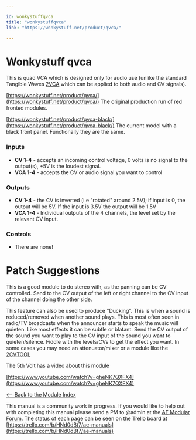 ```yaml
---

id: wonkystuffqvca
title: "wonkystuffqvca"
link: "https://wonkystuff.net/product/qvca/"

---
```



Wonkystuff qvca
===============

This is quad VCA which is designed only for audio use (unlike the standard Tangible Waves [2VCA](https://wiki.aemodular.com/pmwiki.php/AeManual/2VCA) which can be applied to both audio and CV signals).

[https://wonkystuff.net/product/qvca/](https://wonkystuff.net/product/qvca/) The original production run of red fronted modules.

[https://wonkystuff.net/product/qvca-black/](https://wonkystuff.net/product/qvca-black/) The current model with a black front panel. Functionally they are the same.

### Inputs

*   **CV 1-4** - accepts an incoming control voltage, 0 volts is no signal to the output(s), +5V is the loudest signal.
*   **VCA 1-4** - accepts the CV or audio signal you want to control

### Outputs

*   **CV 1-4** - the CV is inverted (i.e "rotated" around 2.5V); if input is 0, the output will be 5V. If the input is 3.5V the output will be 1.5V
*   **VCA 1-4** - Individual outputs of the 4 channels, the level set by the relevant CV input.

### Controls

*   There are none!

Patch Suggestions
=================

This is a good module to do stereo with, as the panning can be CV controlled. Send to the CV output of the left or right channel to the CV input of the channel doing the other side.

This feature can also be used to produce "Ducking". This is when a sound is reduced/removed when another sound plays. This is most often seen in radio/TV broadcasts when the announcer starts to speak the music will quieten. Like most effects it can be subtle or blatant. Send the CV output of the sound you want to play to the CV input of the sound you want to quieten/silence. Fiddle with the levels/CVs to get the effect you want. In some cases you may need an attenuator/mixer or a module like the [2CVTOOL](https://wiki.aemodular.com/pmwiki.php/AeManual/2CVTOOL)

The 5th Volt has a video about this module

[https://www.youtube.com/watch?v=gheNK7QXFX4](https://www.youtube.com/watch?v=gheNK7QXFX4)

[<-- Back to the Module Index](https://wiki.aemodular.com/pmwiki.php/AeManual/Modules)

This manual is a community work in progress. If you would like to help out with completing this manual please send a PM to @admin at the [AE Modular Forum](http://forum.aemodular.com). The status of each page can be seen on the Trello board at [https://trello.com/b/HNd0dBt7/ae-manuals](https://trello.com/b/HNd0dBt7/ae-manuals)